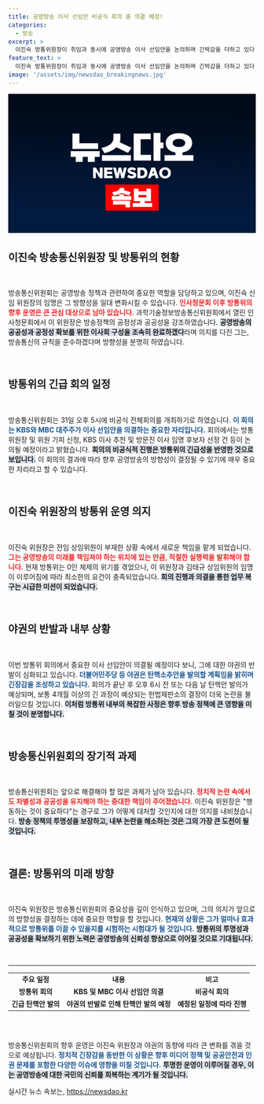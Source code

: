 ```yaml
---
title: 공영방송 이사 선임안 비공식 회의 중 의결 예정!
categories:
  - 방송
excerpt: >
  이진숙 방통위원장이 취임과 동시에 공영방송 이사 선임안을 논의하며 긴박감을 더하고 있다. 야권은 즉각 탄핵 소추안을 준비 중이며, 방통위 업무 마비 우려도 커지고 있다. 지금, 변화의 파도가 일고 있다!
feature_text: >
  이진숙 방통위원장이 취임과 동시에 공영방송 이사 선임안을 논의하며 긴박감을 더하고 있다. 야권은 즉각 탄핵 소추안을 준비 중이며, 방통위 업무 마비 우려도 커지고 있다. 지금, 변화의 파도가 일고 있다!
image: '/assets/img/newsdao_breakingnews.jpg'
---
```


<p><img src="/assets/img/newsdao_breakingnews.jpg" alt="pcversion 속보" /></p>

<h2 data-ke-size="size26">이진숙 방송통신위원장 및 방통위의 현황</h2>

<p data-ke-size="size16">&nbsp;</p>

<p>방송통신위원회는 공영방송 정책과 관련하여 중요한 역할을 담당하고 있으며, 이진숙 신임 위원장의 임명은 그 방향성을 일대 변화시킬 수 있습니다. <b><span style="color: #ee2323;">인사청문회 이후 방통위의 향후 운영은 큰 관심 대상으로 남아 있습니다.</span></b> 과학기술정보방송통신위원회에서 열린 인사청문회에서 이 위원장은 방송정책의 공정성과 공공성을 강조하였습니다. <b><span style="background-color: #21538527;">공영방송의 공공성과 공정성 확보를 위한 이사회 구성을 조속히 완료하겠다</span></b>라며 의지를 다진 그는, 방송통신의 규칙을 준수하겠다며 방향성을 분명히 하였습니다.</p>

<p data-ke-size="size16">&nbsp;</p>

<h2 data-ke-size="size26">방통위의 긴급 회의 일정</h2>

<p data-ke-size="size16">&nbsp;</p>

<p>방송통신위원회는 31일 오후 5시에 비공식 전체회의를 개최하기로 하였습니다. <b><span style="color: #1a5490;">이 회의는 KBS와 MBC 대주주가 이사 선임안을 의결하는 중요한 자리입니다.</span></b> 회의에서는 방통위원장 및 위원 기피 신청, KBS 이사 추천 및 방문진 이사 임명 후보자 선정 건 등이 논의될 예정이라고 밝혔습니다. <b><span style="background-color: #21538527;">회의의 비공식적 진행은 방통위의 긴급성을 반영한 것으로 보입니다.</span></b> 이 회의의 결과에 따라 향후 공영방송의 방향성이 결정될 수 있기에 매우 중요한 자리라고 할 수 있습니다.</p>

<p data-ke-size="size16">&nbsp;</p>

<h2 data-ke-size="size26">이진숙 위원장의 방통위 운영 의지</h2>

<p data-ke-size="size16">&nbsp;</p>

<p>이진숙 위원장은 전임 상임위원이 부재한 상황 속에서 새로운 책임을 맡게 되었습니다. <b><span style="color: #ee2323;">그는 공영방송의 미래를 책임져야 하는 위치에 있는 만큼, 적절한 실행력을 발휘해야 합니다.</span></b> 현재 방통위는 0인 체제의 위기를 겪었으나, 이 위원장과 김태규 상임위원의 임명이 이루어짐에 따라 최소한의 요건이 충족되었습니다. <b><span style="background-color: #21538527;">회의 진행과 의결을 통한 업무 복구는 시급한 미션이 되었습니다.</span></b> </p>

<p data-ke-size="size16">&nbsp;</p>

<h2 data-ke-size="size26">야권의 반발과 내부 상황</h2>

<p data-ke-size="size16">&nbsp;</p>

<p>이번 방통위 회의에서 중요한 이사 선임안이 의결될 예정이다 보니, 그에 대한 야권의 반발이 심화되고 있습니다. <b><span style="color: #1a5490;">더불어민주당 등 야권은 탄핵소추안을 발의할 계획임을 밝히며 긴장감을 조성하고 있습니다.</span></b> 회의가 끝난 후 오후 6시 전 또는 다음 날 탄핵안 발의가 예상되며, 보통 4개월 이상의 긴 과정이 예상되는 헌법재판소의 결정이 더욱 논란을 불러일으킬 것입니다. <b><span style="background-color: #21538527;">이처럼 방통위 내부의 복잡한 사정은 향후 방송 정책에 큰 영향을 미칠 것이 분명합니다.</span></b></p>

<p data-ke-size="size16">&nbsp;</p>

<h2 data-ke-size="size26">방송통신위원회의 장기적 과제</h2>

<p data-ke-size="size16">&nbsp;</p>

<p>방송통신위원회는 앞으로 해결해야 할 많은 과제가 남아 있습니다. <b><span style="color: #ee2323;">정치적 논란 속에서도 차별성과 공공성을 유지해야 하는 중대한 책임이 주어졌습니다.</span></b> 이진숙 위원장은 "행동하는 것이 중요하다"는 경구로 그가 어떻게 대처할 것인지에 대한 의지를 내비쳤습니다. <b><span style="background-color: #21538527;">방송 정책의 투명성을 보장하고, 내부 논란을 해소하는 것은 그의 가장 큰 도전이 될 것입니다.</span></b> </p>

<p data-ke-size="size16">&nbsp;</p>

<h2 data-ke-size="size26">결론: 방통위의 미래 방향</h2>

<p data-ke-size="size16">&nbsp;</p>

<p>이진숙 위원장은 방송통신위원회의 중요성을 깊이 인식하고 있으며, 그의 의지가 앞으로의 방향성을 결정하는 데에 중요한 역할을 할 것입니다. <b><span style="color: #1a5490;">현재의 상황은 그가 얼마나 효과적으로 방통위를 이끌 수 있을지를 시험하는 시험대가 될 것입니다.</span></b> <b><span style="background-color: #21538527;">방통위의 투명성과 공공성을 확보하기 위한 노력은 공영방송의 신뢰성 향상으로 이어질 것으로 기대됩니다.</span></b> </p>

<p data-ke-size="size16">&nbsp;</p>

<hr />

<table style="border-collapse: collapse; border-spacing: 0; width: 100%; height: 92px;">
<tbody>
<tr>
<td style="text-align: center; height: 17px;"><b>주요 일정</b></td>
<td style="text-align: center; height: 17px;"><b>내용</b></td>
<td style="text-align: center; height: 17px;"><b>비고</b></td>
</tr>
<tr>
<td style="text-align: center; height: 17px;"><b>방통위 회의</b></td>
<td style="text-align: center; height: 17px;"><b>KBS 및 MBC 이사 선임안 의결</b></td>
<td style="text-align: center; height: 17px;"><b>비공식 회의</b></td>
</tr>
<tr>
<td style="text-align: center; height: 17px;"><b>긴급 탄핵안 발의</b></td>
<td style="text-align: center; height: 17px;"><b>야권의 반발로 인해 탄핵안 발의 예정</b></td>
<td style="text-align: center; height: 17px;"><b>예정된 일정에 따라 진행</b></td>
</tr>
</tbody>
</table>

<p data-ke-size="size16">&nbsp;</p>

<p>방송통신위원회의 향후 운영은 이진숙 위원장과 야권의 동향에 따라 큰 변화를 겪을 것으로 예상됩니다. <b><span style="color: #1a5490;">정치적 긴장감을 동반한 이 상황은 향후 미디어 정책 및 공공안전과 인권 문제를 포함한 다양한 이슈에 영향을 미칠 것입니다.</span></b> <b><span style="background-color: #21538527;">투명한 운영이 이루어질 경우, 이는 공영방송에 대한 국민의 신뢰를 회복하는 계기가 될 것입니다.</span></b> </p>
실시간 뉴스 속보는, <a href="https://newsdao.kr" rel="dofollow">https://newsdao.kr</a>


